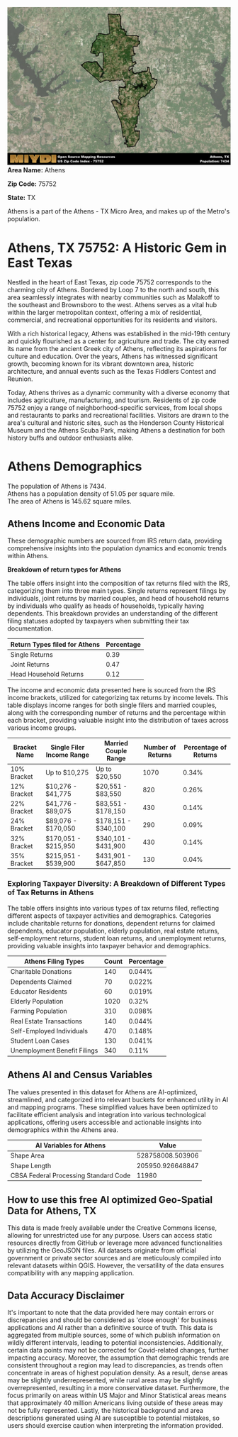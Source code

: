 ![Image Alt Text](../_images/75752.png)
**Area Name:** Athens

**Zip Code:** 75752

**State:** TX

Athens is a part of the Athens - TX Micro Area, and makes up  of the Metro's population.  

# Athens, TX 75752: A Historic Gem in East Texas

Nestled in the heart of East Texas, zip code 75752 corresponds to the charming city of Athens. Bordered by Loop 7 to the north and south, this area seamlessly integrates with nearby communities such as Malakoff to the southeast and Brownsboro to the west. Athens serves as a vital hub within the larger metropolitan context, offering a mix of residential, commercial, and recreational opportunities for its residents and visitors.

With a rich historical legacy, Athens was established in the mid-19th century and quickly flourished as a center for agriculture and trade. The city earned its name from the ancient Greek city of Athens, reflecting its aspirations for culture and education. Over the years, Athens has witnessed significant growth, becoming known for its vibrant downtown area, historic architecture, and annual events such as the Texas Fiddlers Contest and Reunion.

Today, Athens thrives as a dynamic community with a diverse economy that includes agriculture, manufacturing, and tourism. Residents of zip code 75752 enjoy a range of neighborhood-specific services, from local shops and restaurants to parks and recreational facilities. Visitors are drawn to the area's cultural and historic sites, such as the Henderson County Historical Museum and the Athens Scuba Park, making Athens a destination for both history buffs and outdoor enthusiasts alike.

# Athens Demographics

The population of Athens is 7434.  
Athens has a population density of 51.05 per square mile.  
The area of Athens is 145.62 square miles.  

## Athens Income and Economic Data

These demographic numbers are sourced from IRS return data, providing comprehensive insights into the population dynamics and economic trends within Athens.

**Breakdown of return types for Athens**

The table offers insight into the composition of tax returns filed with the IRS, categorizing them into three main types. Single returns represent filings by individuals, joint returns by married couples, and head of household returns by individuals who qualify as heads of households, typically having dependents. This breakdown provides an understanding of the different filing statuses adopted by taxpayers when submitting their tax documentation.

| Return Types filed for Athens                              | Percentage          |
|----------------------------------------------------------|---------------------|
| Single Returns                                            | 0.39 |
| Joint Returns                                             | 0.47 |
| Head Household Returns                                    | 0.12 |

The income and economic data presented here is sourced from the IRS income brackets, utilized for categorizing tax returns by income levels. This table displays income ranges for both single filers and married couples, along with the corresponding number of returns and the percentage within each bracket, providing valuable insight into the distribution of taxes across various income groups.

| Bracket Name       | Single Filer Income Range | Married Couple Range | Number of Returns | Percentage of Returns |
|--------------------|----------------------------|----------------------|-------------------|-----------------------|
| 10% Bracket        | Up to $10,275              | Up to $20,550        | 1070 | 0.34% |
| 12% Bracket        | $10,276 - $41,775          | $20,551 - $83,550    | 820 | 0.26% |
| 22% Bracket        | $41,776 - $89,075          | $83,551 - $178,150   | 430 | 0.14% |
| 24% Bracket        | $89,076 - $170,050         | $178,151 - $340,100  | 290 | 0.09% |
| 32% Bracket        | $170,051 - $215,950        | $340,101 - $431,900  | 430 | 0.14% |
| 35% Bracket        | $215,951 - $539,900        | $431,901 - $647,850  | 130 | 0.04% |

### Exploring Taxpayer Diversity: A Breakdown of Different Types of Tax Returns in Athens

The table offers insights into various types of tax returns filed, reflecting different aspects of taxpayer activities and demographics. Categories include charitable returns for donations, dependent returns for claimed dependents, educator population, elderly population, real estate returns, self-employment returns, student loan returns, and unemployment returns, providing valuable insights into taxpayer behavior and demographics.

| Athens Filing Types                    | Count | Percentage |
|--------------------------------------|-------|------------|
| Charitable Donations                 | 140 | 0.044% |
| Dependents Claimed                   | 70 | 0.022% |
| Educator Residents                   | 60 | 0.019% |
| Elderly Population                   | 1020 | 0.32% |
| Farming Population                   | 310 | 0.098% |
| Real Estate Transactions             | 140 | 0.044% |
| Self-Employed Individuals            | 470 | 0.148% |
| Student Loan Cases                   | 130 | 0.041% |
| Unemployment Benefit Filings         | 340 | 0.11% |

## Athens AI and Census Variables

The values presented in this dataset for Athens are AI-optimized, streamlined, and categorized into relevant buckets for enhanced utility in AI and mapping programs. These simplified values have been optimized to facilitate efficient analysis and integration into various technological applications, offering users accessible and actionable insights into demographics within the Athens area.

| AI Variables for Athens | Value |
|-------------|-------|
| Shape Area | 528758008.503906 |
| Shape Length | 205950.926648847 |
| CBSA Federal Processing Standard Code | 11980 |

## How to use this free AI optimized Geo-Spatial Data for Athens, TX

This data is made freely available under the Creative Commons license, allowing for unrestricted use for any purpose. Users can access static resources directly from GitHub or leverage more advanced functionalities by utilizing the GeoJSON files. All datasets originate from official government or private sector sources and are meticulously compiled into relevant datasets within QGIS. However, the versatility of the data ensures compatibility with any mapping application.

## Data Accuracy Disclaimer
It's important to note that the data provided here may contain errors or discrepancies and should be considered as 'close enough' for business applications and AI rather than a definitive source of truth. This data is aggregated from multiple sources, some of which publish information on wildly different intervals, leading to potential inconsistencies. Additionally, certain data points may not be corrected for Covid-related changes, further impacting accuracy. Moreover, the assumption that demographic trends are consistent throughout a region may lead to discrepancies, as trends often concentrate in areas of highest population density. As a result, dense areas may be slightly underrepresented, while rural areas may be slightly overrepresented, resulting in a more conservative dataset. Furthermore, the focus primarily on areas within US Major and Minor Statistical areas means that approximately 40 million Americans living outside of these areas may not be fully represented. Lastly, the historical background and area descriptions generated using AI are susceptible to potential mistakes, so users should exercise caution when interpreting the information provided.
